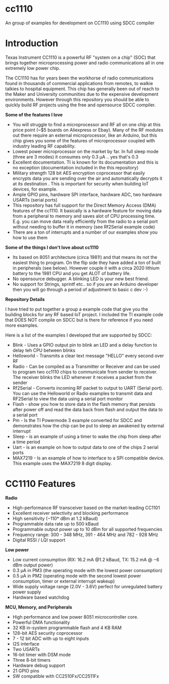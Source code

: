 # cc1110
An group of examples for development on CC1110 using SDCC compiler

# Introduction
Texas Instrument CC1110 is a powerful RF "system on a chip" (SOC) that brings together microprocessing power and radio communications all in one extremely low power chip. 

The CC1110 has for years been the workhorse of radio communications found in thousands of commercial applications from remotes, to walkie talkies to hospital equipment. This chip has generally been out of reach to the Maker and University communities due to the expensive development environments. However through this repository you should be able to quickly build RF projects using the free and opensource SDCC compiler.

**Some of the features I love**
* You will struggle to find a microprocessor and RF all on one chip at this price point (~$5 boards on Aliexpress or Ebay). Many of the RF modules out there require an external microprocessor, like an Arduino, but this chip gives you some of the features of microprocessor coupled with industry leading RF capability.  
* Lowest power microprocessor on the market by far. In full sleep mode (three are 3 modes) it consumes only 0.3 μA .. yes that's 0.3
* Excellent documentation. TI is known for its documentation and this is no exception (documentation included in the this repository)
* Military strength 128 bit AES encryption coprocessor that easily encrypts data you are sending over the air and automatically decrypts it at its destination . This is important for security when building IoT devices, for example.
* Ample GPIO pins, hardware SPI interface, hardware ADC, two hardware USARTs (serial ports)
* This repository has full support for the Direct Memory Access (DMA) features of the cc1110. It basically is a hardware feature for moving data from a peripheral to memory and saves alot of CPU processing time. E.g. you can move data really efficiently from the radio to a serial port without needing to buffer it in memory (see Rf2Serial example code)
* There are a ton of interrupts and a number of our examples show you how to use them 

**Some of the things I don't love about cc1110**
* Its based on 8051 architecture (circa 1981!) and that means its not the easiest thing to program. On the flip side they have added a ton of built in peripherals (see below). However couple it with a circa 2020 lithium battery to the 1981 CPU and you get ALOT of battery life.
* No opensource debugger. A blinking LED is your new best friend.
* No support for Strings, sprintf etc.. so if you are an Arduino developer then you will go through a period of adjustment to basic c dev :-)

**Repository Details**

I have tried to put together a group a example code that give you the building blocks for any RF based IoT project. I included the TI example code that DOES NOT compile on SDCC but is there for reference if you need more examples.

Here is a list of the examples I developed that are supported by SDCC:
 * Blink - Uses a GPIO output pin to blink an LED and a delay function to delay teh CPU between blinks
 * Helloworld -  Transmits a clear text message "HELLO" every second over RF
 * Radio - Can be compiled as a Transmitter or Receiver and can be used to program two cc1110 chips to communicate from sender to receiver. The receiver blinks the LED whenever it receives a packet from the sender
 * Rf2Serial - Converts incoming RF packet to output to UART (Serial port). You can use the Helloworld or Radio examples to transmit data and RF2Serial to view the data using a serial port monitor 
 * Flash - show you how to store data in the flash memory that persists after power off and read the data back from flash and output the data to a serial port
 * Pm - Is the TI Powermode 3 example converted for SDCC and demonstrates how the chip can be put to sleep an awakened by external interrupt 
 * Sleep - is an example of using a timer to wake the chip from sleep after a time period
 * Uart - is an example on how to output data to one of the chips 2 serial ports
 * MAX7219 - Is an example of how to interface to a SPI compatible device. This example uses the MAX7219 8 digit display.


# CC1110 Features

**Radio**
* High-performance RF transceiver based on the market-leading CC1101
* Excellent receiver selectivity and blocking performance
* High sensitivity (−110* dBm at 1.2 kBaud)
* Programmable data rate up to 500 kBaud
* Programmable output power up to 10 dBm for all supported frequencies
* Frequency range: 300 - 348 MHz, 391 - 464 MHz and 782 - 928 MHz
* Digital RSSI / LQI support

**Low power**
* Low current consumption (RX: 16.2 mA @1.2 kBaud, TX: 15.2 mA @ −6 dBm output power)
* 0.3 μA in PM3 (the operating mode with the lowest power consumption)
* 0.5 µA in PM2 (operating mode with the second lowest power consumption, timer or external interrupt wakeup)
* Wide supply voltage range (2.0V - 3.6V) perfect for unregulated battery power supply
* Hardware based watchdog

**MCU, Memory, and Peripherals**
* High performance and low power 8051 microcontroller core.
* Powerful DMA functionality
* 32 KB in-system programmable flash and 4 KB RAM
* 128-bit AES security coprocessor
* 7 - 12 bit ADC with up to eight inputs
* I2S interface
* Two USARTs
* 16-bit timer with DSM mode
* Three 8-bit timers
* Hardware debug support
* 21 GPIO pins
* SW compatible with CC2510Fx/CC2511Fx

